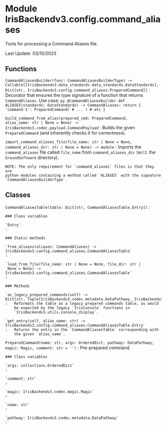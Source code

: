 Module IrisBackendv3.config.command_aliases
===========================================
Tools for processing a Command Aliases file.

Last Update: 03/10/2023

Functions
---------

    
`CommandAliasesBuilder(func: CommandAliasesBuilderType) ‑> Callable[[IrisBackendv3.data_standards.data_standards.DataStandards], Dict[str, IrisBackendv3.config.command_aliases.PreparedCommand]]`
:   Decorator that ensures the type signature of a function that returns
    `CommandAliases`. Use case:
    ```py
    @CommandAliasesBuilder
    def ALIASES(standards: DataStandards) -> CommandAliases:
        return {
            'command-1': PreparedCommand(
                # ...
            )
            # etc
        }
    ```

    
`build_command_from_alias(prepared_cmd: PreparedCommand, alias_name: str | None = None) ‑> IrisBackendv3.codec.payload.CommandPayload`
:   Builds the given `PreparedCommand` (and inherently checks it for
    correctness).

    
`import_command_aliases_file(file_name: str | None = None, command_aliases_dir: str | None = None) ‑> module`
:   Imports the `command_aliases` file called `file_name` from
    `command_aliases_dir` (w.r.t. the `GroundSoftware` directory).
    
    NOTE: The only requirement for `command_aliases` files is that they are
    python modules containing a method called `ALIASES` with the signature
    `CommandAliasesBuilderType`.

Classes
-------

`CommandAliasesTable(table: Dict[str, CommandAliasesTable.Entry])`
:   

    ### Class variables

    `Entry`
    :

    ### Static methods

    `from_aliases(aliases: CommandAliases) ‑> IrisBackendv3.config.command_aliases.CommandAliasesTable`
    :

    `load_from_file(file_name: str | None = None, file_dir: str | None = None) ‑> IrisBackendv3.config.command_aliases.CommandAliasesTable`
    :

    ### Methods

    `as_legacy_prepared_commands(self) ‑> Dict[str, Tuple[IrisBackendv3.codec.metadata.DataPathway, IrisBackendv3.codec.magic.Magic, str, collections.OrderedDict[str, Any], IrisBackendv3.codec.metadata.DataPathway]]`
    :   Reformats the table as a legacy prepared commands table, as would
        be expected by the legacy `IrisConsole` functions in
        `IrisBackendv3.utils.console_display`.

    `get_entry(self, alias_name: str) ‑> IrisBackendv3.config.command_aliases.CommandAliasesTable.Entry`
    :   Returns the entry in the `CommandAliasesTable` corresponding with
        the given `alias_name`.

`PreparedCommand(name: str, args: OrderedDict, pathway: DataPathway, magic: Magic, comment: str = '')`
:   Pre-prepared command.

    ### Class variables

    `args: collections.OrderedDict`
    :

    `comment: str`
    :

    `magic: IrisBackendv3.codec.magic.Magic`
    :

    `name: str`
    :

    `pathway: IrisBackendv3.codec.metadata.DataPathway`
    :